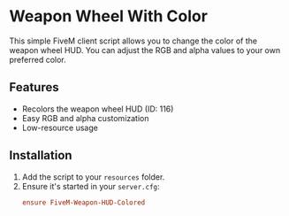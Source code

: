 # Weapon Wheel With Color

This simple FiveM client script allows you to change the color of the weapon wheel HUD. You can adjust the RGB and alpha values to your own preferred color.

## Features

- Recolors the weapon wheel HUD (ID: 116)
- Easy RGB and alpha customization
- Low-resource usage

## Installation

1. Add the script to your `resources` folder.
2. Ensure it's started in your `server.cfg`:
   ```cfg
   ensure FiveM-Weapon-HUD-Colored
